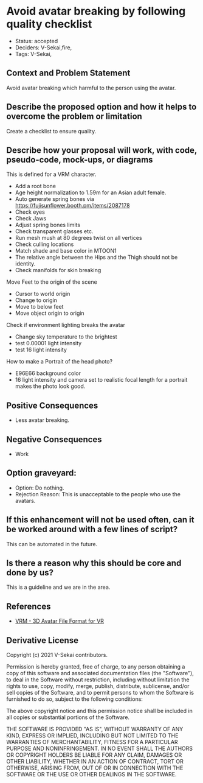 # Avoid avatar breaking by following quality checklist

- Status: accepted <!-- draft | rejected | accepted | deprecated | superseded by -->
- Deciders: V-Sekai,fire,
- Tags: V-Sekai,

## Context and Problem Statement

Avoid avatar breaking which harmful to the person using the avatar.

## Describe the proposed option and how it helps to overcome the problem or limitation

Create a checklist to ensure quality.

## Describe how your proposal will work, with code, pseudo-code, mock-ups, or diagrams

This is defined for a VRM character.

- Add a root bone
- Age height normalization to 1.59m for an Asian adult female.
- Auto generate spring bones via https://fujisunflower.booth.pm/items/2087178
- Check eyes
- Check Jaws
- Adjust spring bones limits
- Check transparent glasses etc.
- Run mesh mush at 80 degrees twist on all vertices
- Check culling locations
- Match shade and base color in MTOON1
- The relative angle between the Hips and the Thigh should not be identity.
- Check manifolds for skin breaking

Move Feet to the origin of the scene

- Cursor to world origin
- Change to origin
- Move to below feet
- Move object origin to origin

Check if environment lighting breaks the avatar

- Change sky temperature to the brightest
- test 0.00001 light intensity
- test 16 light intensity

How to make a Portrait of the head photo?

- E96E66 background color
- 16 light intensity and camera set to realistic focal length for a portrait makes the photo look good.

## Positive Consequences <!-- optional -->

- Less avatar breaking.

## Negative Consequences <!-- optional -->

- Work

<!-- [this section can be repeated for each option if more than one option is open for consideration] -->

## Option graveyard: <!-- same as above -->

- Option: Do nothing.
- Rejection Reason: This is unacceptable to the people who use the avatars.

## If this enhancement will not be used often, can it be worked around with a few lines of script?

This can be automated in the future.

## Is there a reason why this should be core and done by us?

This is a guideline and we are in the area.

## References <!-- optional -->

- [VRM - 3D Avatar File Format for VR](https://vrm.dev/en/) <!-- example: Refined by [xxx](yyyymmdd-xxx.md) -->
<!-- - numbers of links can vary -->

## Derivative License

Copyright (c) 2021 V-Sekai contributors.

Permission is hereby granted, free of charge, to any person obtaining a copy
of this software and associated documentation files (the "Software"), to deal
in the Software without restriction, including without limitation the rights
to use, copy, modify, merge, publish, distribute, sublicense, and/or sell
copies of the Software, and to permit persons to whom the Software is
furnished to do so, subject to the following conditions:

The above copyright notice and this permission notice shall be included in all
copies or substantial portions of the Software.

THE SOFTWARE IS PROVIDED "AS IS", WITHOUT WARRANTY OF ANY KIND, EXPRESS OR
IMPLIED, INCLUDING BUT NOT LIMITED TO THE WARRANTIES OF MERCHANTABILITY,
FITNESS FOR A PARTICULAR PURPOSE AND NONINFRINGEMENT. IN NO EVENT SHALL THE
AUTHORS OR COPYRIGHT HOLDERS BE LIABLE FOR ANY CLAIM, DAMAGES OR OTHER
LIABILITY, WHETHER IN AN ACTION OF CONTRACT, TORT OR OTHERWISE, ARISING FROM,
OUT OF OR IN CONNECTION WITH THE SOFTWARE OR THE USE OR OTHER DEALINGS IN THE
SOFTWARE.

